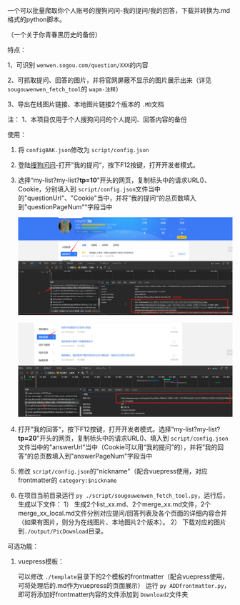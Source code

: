 一个可以批量爬取你个人账号的搜狗问问-我的提问/我的回答，下载并转换为.md格式的python脚本。

（一个关于你青春黑历史的备份）

特点：

1、可识别 `wenwen.sogou.com/question/XXX`的内容

2、可抓取提问、回答的图片，并将官网屏蔽不显示的图片展示出来（详见 `sougouwenwen_fetch_tool`的 `wapm-注释`）

3、导出在线图片链接、本地图片链接2个版本的 `.MD`文档

注：
1、本项目仅用于个人搜狗问问的个人提问、回答内容的备份

使用：

1. 将 `configBAK.json`修改为 `script/config.json`
2. 登陆[搜狗问问](https://wenwen.sogou.com/)-打开”我的提问“，按下F12按键，打开开发者模式。
3. 选择“my-list?my-list?**tp=10**"开头的网页，复制标头中的请求URL()、Cookie，分别填入到 `script/config.json`文件当中的"questionUrl"、"Cookie"当中，并将”我的提问“的总页数填入到"questionPageNum"“字段当中

   ![img](img/20231201222646.png)

   ![img](img/20231201223124.png)
4. 打开”我的回答“，按下F12按键，打开开发者模式。选择“my-list?my-list?**tp=20**"开头的网页，复制标头中的请求URL()、填入到 `script/config.json`文件当中的"answerUrl"当中（Cookie可以用“我的提问”的），并将”我的回答“的总页数填入到"answerPageNum"字段当中
5. 修改 `script/config.json`的"nickname"（配合vuepress使用，对应frontmatter的 `category:$nickname`
6. 在项目当前目录运行 `py ./script/sougouwenwen_fetch_tool.py`，运行后，生成以下文件：
   1） 生成2个list_xx.md、2个merge_xx.md文件，2个merge_xx_local.md文件分别对应提问/回答列表及各个页面的详细内容合并（如果有图片，则分为在线图片、本地图片2个版本）。
   2） 下载对应的图片到`./output/PicDownload`目录。

可选功能：

1. vuepress模板：

   可以修改 `./template`目录下的2个模板的frontmatter（配合vuepress使用，可将处理后的.md作为vuepress的页面展示）
   运行 `py ADDfrontmatter.py`，即可将添加好frontmatter内容的文件添加到 `Download2`文件夹
